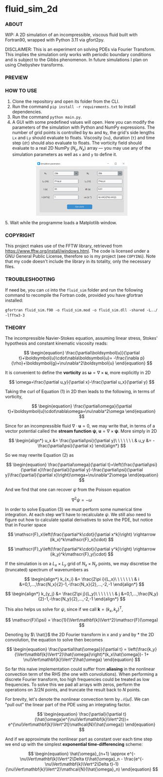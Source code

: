 # fluid_sim_2d

### ABOUT
WIP: A 2D simulation of an incompressible, viscous fluid built with Fortran90, wrapped with Python 3.11 via gfort2py.

DISCLAIMER: This is an experiment on solving PDEs via Fourier Transform. This implies the simulation only works with periodic boundary conditions and is subject to the Gibbs phenomenon. In future simulations I plan on using Chebyshev transforms.

### PREVIEW

### HOW TO USE

1. Clone the repository and open its folder from the CLI.
1. Run the command `pip install -r requirements.txt` to install dependencies.
1. Run the command `python main.py`.
1. A GUI with some predefined values will open. Here you can modify the parameters of the simulation with Python and NumPy expressions. The number of grid points is controlled by `Nx` and `Ny`, the grid's side lengths `Lx` and `Ly` should evaluate to floats. Viscosity (`nu`), duration (`t`) and time step (`dt`) should also evaluate to floats. The vorticity field should evaluate to a real 2D NumPy $(N_y, N_x)$ array &mdash; you may use any of the simulation parameters as well as `x` and `y` to define it.
<p align="center"> <img src="gui.png" align="center" width="300"/> </p>
5. Wait while the programme loads a Matplotlib window.

### COPYRIGHT

This project makes use of the FFTW library, retrieved from https://www.fftw.org/install/windows.html. The code is licensed under a GNU General Public License, therefore so is my project (see `COPYING`). Note that my code doesn't include the library in its totality, only the necessary files.

### TROUBLESHOOTING

If need be, you can `cd` into the `fluid_sim` folder and run the following command to recompile the Fortran code, provided you have gfortran installed:

`gfortran fluid_sim.f90 -o fluid_sim.mod -o fluid_sim.dll -shared -L../ -lfftw3-3` 

### THEORY

The incompressible Navier-Stokes equation, assuming linear stress, Stokes' hypothesis and constant kinematic viscosity reads:

$$
\begin{equation}
\frac{\partial\boldsymbol{u}}{\partial t}+\boldsymbol{u}\cdot\nabla\boldsymbol{u}=
-\frac{\nabla p}{\rho}+\boldsymbol{g}+\nu\nabla^2\boldsymbol{u}
\end{equation}
$$

It is convenient to define the **vorticity** as $\boldsymbol{\omega}=\nabla\times\boldsymbol{u}$, more explicitly in 2D

$$
\omega=\frac{\partial u_y}{\partial x}-\frac{\partial u_x}{\partial y}
$$

Taking the curl of Equation (1) in 2D then leads to the following, in terms of vorticity,

$$
\begin{equation}
\frac{\partial\omega}{\partial t}+\boldsymbol{u}\cdot\nabla\omega=\nu\nabla^2\omega
\end{equation}
$$

Since for an incompressible fluid $\nabla\cdot\boldsymbol{u}=0$, we may write that, in terms of a vector potential called the **stream function** $\boldsymbol{\psi}$, $\boldsymbol{u}=\nabla\times\boldsymbol{\psi}$. More simply in 2D 

$$
\begin{align*}
u_x &= \frac{\partial\psi}{\partial y}\ \ \ \ \ \ \ &
u_y &= -\frac{\partial\psi}{\partial x}
\end{align*}
$$

So we may rewrite Equation (2) as

$$
\begin{equation}
\frac{\partial\omega}{\partial t}=\left(\frac{\partial\psi}{\partial x}\frac{\partial}{\partial y}-\frac{\partial\psi}{\partial y}\frac{\partial}{\partial x}\right)\omega+\nu\nabla^2\omega
\end{equation}
$$

And we find that one can recover $\psi$ from the Poisson equation 

$$
\nabla^2\psi=-\omega
$$

In order to solve Equation (3) we must perform some numerical time integration. At each step we'll have to recalculate $\psi$. We still also need to figure out how to calculate spatial derivatives to solve the PDE, but notice that in Fourier space

$$
\mathscr{F}_x\left(\frac{\partial^k\cdot}{\partial x^k}\right) \rightarrow (ik_x)^k\mathscr{F}_x(\cdot)
$$

$$
\mathscr{F}_y\left(\frac{\partial^k\cdot}{\partial y^k}\right) \rightarrow (ik_y)^k\mathscr{F}_y(\cdot)
$$

If the simulation is on a $L_x\times L_y$ grid of $N_x\times N_y$ points, we may discretise the (truncated) spectrum of wavenumbers as 

$$
\begin{align*}
k_{x_i} &= \frac{2\pi i}{L_x}\ \ \ \ \ \ \ &
i &=0,1,...,\frac{N_x}{2}-1,-\frac{N_x}{2},...,-2,-1
\end{align*}
$$

$$
\begin{align*}
k_{y_j} &= \frac{2\pi j}{L_y}\ \ \ \ \ \ \ &
j &=0,1,...,\frac{N_y}{2}-1,-\frac{N_y}{2},...,-2,-1
\end{align*}
$$

This also helps us solve for $\psi$, since if we call $\mathbf{k}=(k_x,k_y)^\mathrm{T}$,

$$
\mathscr{F}(\psi) = \frac{1}{\Vert\mathbf{k}\Vert^2}\mathscr{F}(\omega)
$$

Denoting by $\ \hat{}$ ${}$ the 2D Fourier transform in x and y and by $*$ the 2D convolution, the equation to solve then becomes

$$
\begin{equation}
    \frac{\partial\hat{\omega}}{\partial t} = 
    \left(\frac{k_y}{\Vert\mathbf{k}\Vert^2}\hat{\omega}\right)*(k_x\hat{\omega})-
    1+
    \nu\Vert\mathbf{k}\Vert^2\hat{\omega}
\end{equation}
$$

So far this naive implementation could suffer from **aliasing** in the nonlinear convection term of the RHS (the one with convolutions). When performing a discrete Fourier transform, too high frequencies could be treated as low frequencies. To solve this we pad all arrays with zeros, perform the operations on $3/2N$ points, and truncate the result back to $N$ points.

For brevity, let's denote the nonlinear convection term by $\mathcal{N}(\hat{\omega})$. We can "pull out" the linear part of the PDE using an integrating factor.

$$
\begin{equation}
\frac{\partial}{\partial t}(\hat{\omega}e^{\nu\Vert\mathbf{k}\Vert^2t})= e^{\nu\Vert\mathbf{k}\Vert^2t}\mathcal{N}(\hat{\omega})
\end{equation}
$$

And if we approximate the nonlinear part as constant over each time step we end up with the simplest **exponential time-differencing** scheme:

$$
\begin{equation}
\hat{\omega}_{n+1} \approx e^{-\nu\Vert\mathbf{k}\Vert^2\Delta t}\hat{\omega}_n - \frac{e^{-\nu\Vert\mathbf{k}\Vert^2\Delta t}-1}{\nu\Vert\mathbf{k}\Vert^2}\mathcal{N}(\hat{\omega}_n)
\end{equation}
$$